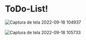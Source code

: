 # ToDo-List!
![Captura de tela 2022-09-18 104937](https://user-images.githubusercontent.com/80724150/190910799-6a4c059c-4fcf-4c43-87e1-1294aba36ea2.png)
<br><br>![Captura de tela 2022-09-18 105733](https://user-images.githubusercontent.com/80724150/190910648-cbb0a165-404c-4be4-bcda-c43aeadef0d8.png)

